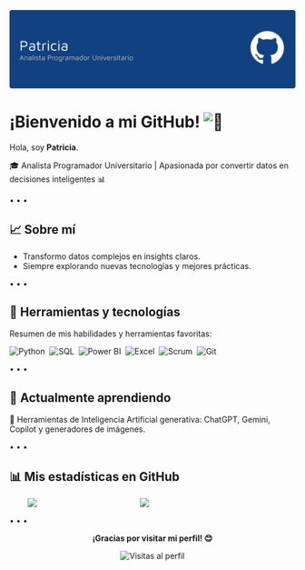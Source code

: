 
![Header](images/banner.png)

# ¡Bienvenido a mi GitHub! <picture><source srcset="https://fonts.gstatic.com/s/e/notoemoji/latest/1f44b/512.webp" type="image/webp"><img src="https://fonts.gstatic.com/s/e/notoemoji/latest/1f44b/512.gif" alt="👋" width="32" height="32"></picture>


Hola, soy **Patricia**. 

🎓 Analista Programador Universitario | Apasionada por convertir datos en decisiones inteligentes 📊

• • •

## 📈 Sobre mí

- Transformo datos complejos en insights claros.  
- Siempre explorando nuevas tecnologías y mejores prácticas.  

• • •

## 🧰 Herramientas y tecnologías

Resumen de mis habilidades y herramientas favoritas:

![Python](https://img.shields.io/badge/Python-3776AB?logo=python&logoColor=white)&nbsp;
![SQL](https://img.shields.io/badge/SQL-4479A1?logo=mysql&logoColor=white)&nbsp;
![Power BI](https://img.shields.io/badge/Power%20BI-F2C811?logo=power-bi&logoColor=black)&nbsp;
![Excel](https://img.shields.io/badge/Excel-217346?logo=microsoft-excel&logoColor=white)&nbsp;
![Scrum](https://img.shields.io/badge/Scrum-6DB33F?logo=scrumalliance&logoColor=white)&nbsp;
![Git](https://img.shields.io/badge/Git-F05032?logo=git&logoColor=white)  

• • •


## 🧩 Actualmente aprendiendo

🤖 Herramientas de Inteligencia Artificial generativa: ChatGPT, Gemini, Copilot y generadores de imágenes.

• • •


## 📊 Mis estadísticas en GitHub


<p align="center">
  <img src="https://github-readme-stats.vercel.app/api/top-langs/?username=by-pat&layout=compact&theme=tokyonight" width="36.5%" style="display:inline-block; vertical-align:top; margin-right:2%;" />
  <img src="https://github-readme-stats.vercel.app/api?username=by-pat&show_icons=true&theme=tokyonight&count_private=true" width="48%" style="display:inline-block; vertical-align:top;" />
</p>


• • •


<p align="center">
    <strong>¡Gracias por visitar mi perfil! 😊</strong>
</p>

<p align="center">
    <img src="https://komarev.com/ghpvc/?username=patlpxD&style=for-the-badge&color=blue" alt="Visitas al perfil">
</p>
